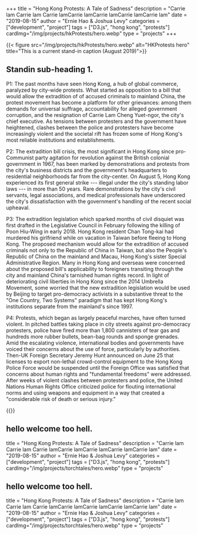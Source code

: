 +++
title = "Hong Kong Protests: A Tale of Sadness"
description = "Carrie lam Carrie lam Carrie lamCarrie lamCarrie lamCarrie lamCarrie lam"
date = "2019-08-15"
author = "Ernie Hao & Joshua Levy"
categories = ["development", "project"]
tags = ["D3.js", "hong kong", "protests"]
cardImg="/img/projects/hkProtests/hero.webp"
type = "projects"
+++

{{< figure src="/img/projects/hkProtests/hero.webp" alt="HKProtests hero" title="This is a current stand-in caption (August 2019)">}}

## Standin sub-heading 1.
P1: The past months have seen Hong Kong, a hub of global commerce, paralyzed by city-wide protests. What started as opposition to a bill that would allow the extradition of of accused criminals to mainland China, the protest movement has become a platform for other grievances: among them demands for universal suffrage, accountability for alleged government corruption, and the resignation of Carrie Lam Cheng Yuet-ngor, the city's chief executive. As tensions between protesters and the government have heightened, clashes between the police and protesters have become increasingly violent and the societal rift has frozen some of Hong Kong's most reliable institutions and establishments.

P2: The extradition bill crisis, the most significant in Hong Kong since pro-Communist party agitation for revolution against the British colonial government in 1967, has been marked by demonstrations and protests from the city's business districts and the government's headquarters to residential neighborhoods far from the city-center. On August 5, Hong Kong experienced its first general strike --- illegal under the city's standing labor laws --- in more than 50 years. Rare demonstrations by the city's civil servants, legal associations, and medical professionals have underscored the city's dissatisfaction with the government's handling of the recent social upheaval.

P3: The extradition legislation which sparked months of civil disquiet was first drafted in the Legislative Council in February following the killing of Poon Hiu-Wing in early 2018. Hong Kong resident Chan Tong-kai had murdered his girlfriend while on vacation in Taiwan before fleeing to Hong Kong. The proposed mechanism would allow for the extradition of accused criminals not only to the Republic of China in Taiwan, but also the People's Republic of China on the mainland and Macau, Hong Kong's sister Special Administrative Region. Many in Hong Kong and overseas were concerned about the proposed bill's applicability to foreigners transiting through the city and mainland China's tarnished human rights record. In light of deteriorating civil liberties in Hong Kong since the 2014 Umbrella Movement, some worried that the new extradition legislation would be used by Beijing to target pro-democracy activists in a substantive threat to the "One Country, Two Systems" paradigm that has kept Hong Kong's institutions separate from the mainland's since 1997.

P4: Protests, which began as largely peaceful marches, have often turned violent. In pitched battles taking place in city streets against pro-democracy protesters, police have fired more than 1,800 cannisters of tear gas and hundreds more rubber bullets, bean-bag rounds and sponge grenades. Amid the escalating violence, international bodies and governments have voiced their concerns about the use of force, particularly by authorities. Then-UK Foreign Secretary Jeremy Hunt announced on June 25 that licenses to export non-lethal crowd-control equipment to the Hong Kong Police Force would be suspended until the Foreign Office was satisfied that concerns about human rights and "fundamental freedoms" were addressed. After weeks of violent clashes between protesters and police, the United Nations Human Rights Office criticized police for flouting international norms and using weapons and equipment in a way that created a "considerable risk of death or serious injury."

{{<hkp-visual>}}

## hello welcome too hell.
title = "Hong Kong Protests: A Tale of Sadness"
description = "Carrie lam Carrie lam Carrie lamCarrie lamCarrie lamCarrie lamCarrie lam"
date = "2019-08-15"
author = "Ernie Hao & Joshua Levy"
categories = ["development", "project"]
tags = ["D3.js", "hong kong", "protests"]
cardImg="/img/projects/torchtales/hero.webp"
type = "projects"
## hello welcome too hell.
title = "Hong Kong Protests: A Tale of Sadness"
description = "Carrie lam Carrie lam Carrie lamCarrie lamCarrie lamCarrie lamCarrie lam"
date = "2019-08-15"
author = "Ernie Hao & Joshua Levy"
categories = ["development", "project"]
tags = ["D3.js", "hong kong", "protests"]
cardImg="/img/projects/torchtales/hero.webp"
type = "projects"
